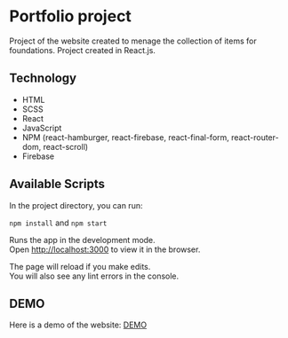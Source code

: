 # Portfolio project
Project of the website created to menage the collection of items for foundations. 
Project created in React.js.

## Technology
- HTML
- SCSS
- React
- JavaScript
- NPM (react-hamburger, react-firebase, react-final-form, react-router-dom, react-scroll)
- Firebase

## Available Scripts

In the project directory, you can run:

`npm install` and `npm start`

Runs the app in the development mode.\
Open [http://localhost:3000](http://localhost:3000) to view it in the browser.

The page will reload if you make edits.\
You will also see any lint errors in the console.

## DEMO

Here is a demo of the website: [DEMO](https://portfolio-lab-coderslab.web.app/)
